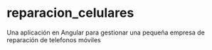 # reparacion_celulares
Una aplicación en Angular para gestionar una pequeña empresa de reparación de telefonos móviles
